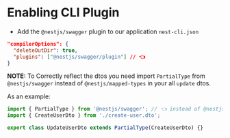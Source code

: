 # Enabling CLI Plugin

- Add the `@nestjs/swagger` plugin to our application `nest-cli.json`

```json nest-cli.json
"compilerOptions": {
  "deleteOutDir": true,
  "plugins": ["@nestjs/swagger/plugin"] // 👈
}
```

**NOTE:** To Correctly reflect the dtos you need import `PartialType` from `@nestjs/swagger` instead of `@nestjs/mapped-types` in your all `update` dtos.

As an example:

```typescript update-user.dto.ts
import { PartialType } from '@nestjs/swagger'; // 👈 instead of @nestjs/mapped-types
import { CreateUserDto } from './create-user.dto';

export class UpdateUserDto extends PartialType(CreateUserDto) {}
```
